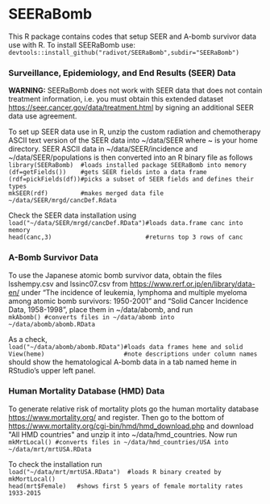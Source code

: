# SEERaBomb
This R package contains codes that setup SEER and A-bomb survivor data use with R. 
To install SEERaBomb use: <br> `devtools::install_github("radivot/SEERaBomb",subdir="SEERaBomb")`

### Surveillance, Epidemiology, and End Results (SEER) Data
**WARNING:** SEERaBomb does not work with SEER data that does not contain treatment information, 
i.e. you must obtain this extended dataset 
https://seer.cancer.gov/data/treatment.html
by signing an additional SEER data use agreement.

To set up SEER data use in R, unzip the custom radiation and chemotherapy ASCII text version of the SEER data into ~/data/SEER where ~ is your home directory.  SEER ASCII data in ~/data/SEER/incidence and ~/data/SEER/populations is then converted into an R binary file as follows<br>
```library(SEERaBomb)  #loads installed package SEERaBomb into memory```<br> 
```(df=getFields())    #gets SEER fields into a data frame```<br> 
```(rdf=pickFields(df))#picks a subset of SEER fields and defines their types```<br> 
```mkSEER(rdf)         #makes merged data file ~/data/SEER/mrgd/cancDef.Rdata```

Check the SEER data installation using <br>
```load("~/data/SEER/mrgd/cancDef.RData")#loads data.frame canc into memory```<br> 
```head(canc,3)                          #returns top 3 rows of canc```

###  A-Bomb Survivor Data
To use the Japanese atomic bomb survivor data, obtain the files lsshempy.csv and lssinc07.csv from https://www.rerf.or.jp/en/library/data-en/
under  “The incidence of leukemia, lymphoma and multiple myeloma among atomic bomb survivors: 1950-2001” and 
“Solid Cancer Incidence Data, 1958-1998”,  place them in ~/data/abomb, and run <br> 
```mkAbomb() #converts files in ~/data/abomb into ~/data/abomb/abomb.RData```

As a check,<br/>
```load("~/data/abomb/abomb.RData")#loads data frames heme and solid```<br> 
```View(heme)                      #note descriptions under column names```<br/>
should show the hematological A-bomb data in a tab named heme in RStudio’s upper left panel.

### Human Mortality Database (HMD) Data
To generate relative risk of mortality plots go the human mortality database  https://www.mortality.org/ and register. Then go to the bottom of  https://www.mortality.org/cgi-bin/hmd/hmd_download.php
and download "All HMD countries" and unzip it into ~/data/hmd_countries.  Now run <br>
```mkMrtLocal() #converts files in ~/data/hmd_countries/USA into ~/data/mrt/mrtUSA.RData``` 

To check the installation run <br>
```load("~/data/mrt/mrtUSA.RData")  #loads R binary created by mkMortLocal()```<br> 
```head(mrt$Female)   #shows first 5 years of female mortality rates 1933-2015```
